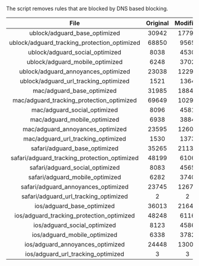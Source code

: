 The script removes rules that are blocked by DNS based blocking.


| File | Original | Modified |
|:----:|:-----:|:-----:|
| ublock/adguard_base_optimized | 30942 | 17791 |
| ublock/adguard_tracking_protection_optimized | 68850 | 9565 |
| ublock/adguard_social_optimized | 8038 | 4530 |
| ublock/adguard_mobile_optimized | 6248 | 3702 |
| ublock/adguard_annoyances_optimized | 23038 | 12296 |
| ublock/adguard_url_tracking_optimized | 1521 | 1364 |
| mac/adguard_base_optimized | 31985 | 18845 |
| mac/adguard_tracking_protection_optimized | 69649 | 10294 |
| mac/adguard_social_optimized | 8096 | 4581 |
| mac/adguard_mobile_optimized | 6938 | 3884 |
| mac/adguard_annoyances_optimized | 23595 | 12602 |
| mac/adguard_url_tracking_optimized | 1530 | 1373 |
| safari/adguard_base_optimized | 35265 | 21138 |
| safari/adguard_tracking_protection_optimized | 48199 | 6106 |
| safari/adguard_social_optimized | 8083 | 4565 |
| safari/adguard_mobile_optimized | 6282 | 3740 |
| safari/adguard_annoyances_optimized | 23745 | 12678 |
| safari/adguard_url_tracking_optimized | 2 | 2 |
| ios/adguard_base_optimized | 36013 | 21644 |
| ios/adguard_tracking_protection_optimized | 48248 | 6116 |
| ios/adguard_social_optimized | 8123 | 4586 |
| ios/adguard_mobile_optimized | 6338 | 3782 |
| ios/adguard_annoyances_optimized | 24448 | 13008 |
| ios/adguard_url_tracking_optimized | 3 | 3 |